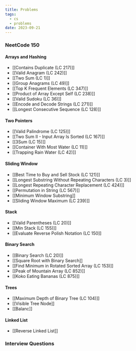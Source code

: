 ```yaml
---
title: Problems
tags:
  - cs
  - problems
date: 2023-09-21
---
```

### NeetCode 150

#### Arrays and Hashing
- [[Contains Duplicate (LC 217)]]
- [[Valid Anagram (LC 242)]]
- [[Two Sum (LC 1)]]
- [[Group Anagrams (LC 49)]]
- [[Top K Frequent Elements (LC 347)]]
- [[Product of Array Except Self (LC 238)]]
- [[Valid Sudoku (LC 36)]]
- [[Encode and Decode Strings (LC 271)]]
- [[Longest Consecutive Sequence (LC 128)]]

#### Two Pointers
- [[Valid Palindrome (LC 125)]]
- [[Two Sum II - Input Array Is Sorted (LC 167)]]
- [[3Sum (LC 15)]]
- [[Container With Most Water (LC 11)]]
- [[Trapping Rain Water (LC 42)]]

#### Sliding Window
- [[Best Time to Buy and Sell Stock (LC 121)]]
- [[Longest Substring Without Repeating Characters (LC 3)]]
- [[Longest Repeating Character Replacement (LC 424)]]
- [[Permutation in String (LC 567)]]
- [[Minimum Window Substring]]
- [[Sliding Window Maximum (LC 239)]]

#### Stack
- [[Valid Parentheses (LC 20)]]
- [[Min Stack (LC 155)]]
- [[Evaluate Reverse Polish Notation (LC 150]]

#### Binary Search
- [[Binary Search (LC 20)]]
- [[Square Root with Binary Search]]
- [[Find Minimum in Rotated Sorted Array (LC 153)]]
- [[Peak of Mountain Array (LC 852)]]
- [[Koko Eating Bananas (LC 875)]]

#### Trees
- [[Maximum Depth of Binary Tree (LC 104)]]
- [[Visible Tree Node]]
- [[Balanc]]

#### Linked List
- [[Reverse Linked List]]

### Interview Questions
